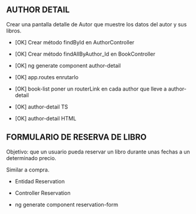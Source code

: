 
## AUTHOR DETAIL

Crear una pantalla detalle de Autor que muestre los datos del autor y sus libros.

* [OK] Crear método findById en AuthorController

* [OK] Crear método findAllByAuthor_Id en BookController

* [OK] ng generate component author-detail

* [OK] app.routes enrutarlo

* [OK] book-list poner un routerLink en cada author que lleve a author-detail

* [OK] author-detail TS

* [OK] author-detail HTML

## FORMULARIO DE RESERVA DE LIBRO

Objetivo: que un usuario pueda reservar un libro durante unas fechas a un determinado precio.

Similar a compra.

* Entidad Reservation 
* Controller Reservation

* ng generate component reservation-form